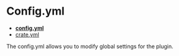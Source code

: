 # Config.yml 

* **[config.yml](config/config.md)**
* [crate.yml](config/crate.md)

The config.yml allows you to modify global settings for the plugin.
